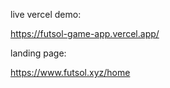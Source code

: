 live vercel demo:

https://futsol-game-app.vercel.app/


landing page:

https://www.futsol.xyz/home
